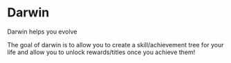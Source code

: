 # Darwin

Darwin helps you evolve 

The goal of darwin is to allow you to create a skill/achievement tree for your life and allow you to unlock rewards/titles once you achieve them! 
